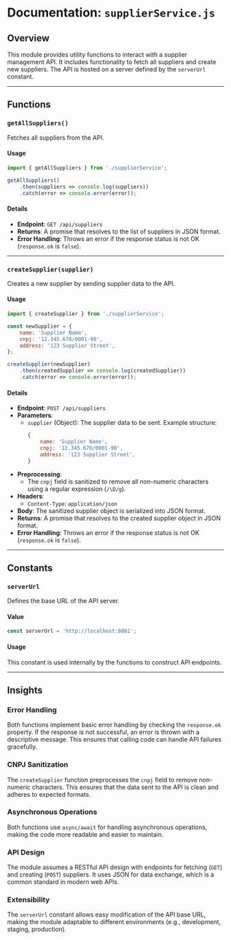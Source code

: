 # Documentation: `supplierService.js`

## Overview
This module provides utility functions to interact with a supplier management API. It includes functionality to fetch all suppliers and create new suppliers. The API is hosted on a server defined by the `serverUrl` constant.

---

## Functions

### `getAllSuppliers()`
Fetches all suppliers from the API.

#### **Usage**
```javascript
import { getAllSuppliers } from './supplierService';

getAllSuppliers()
    .then(suppliers => console.log(suppliers))
    .catch(error => console.error(error));
```

#### **Details**
- **Endpoint**: `GET /api/suppliers`
- **Returns**: A promise that resolves to the list of suppliers in JSON format.
- **Error Handling**: Throws an error if the response status is not OK (`response.ok` is `false`).

---

### `createSupplier(supplier)`
Creates a new supplier by sending supplier data to the API.

#### **Usage**
```javascript
import { createSupplier } from './supplierService';

const newSupplier = {
    name: 'Supplier Name',
    cnpj: '12.345.678/0001-90',
    address: '123 Supplier Street',
};

createSupplier(newSupplier)
    .then(createdSupplier => console.log(createdSupplier))
    .catch(error => console.error(error));
```

#### **Details**
- **Endpoint**: `POST /api/suppliers`
- **Parameters**:
  - `supplier` (Object): The supplier data to be sent. Example structure:
    ```javascript
    {
        name: 'Supplier Name',
        cnpj: '12.345.678/0001-90',
        address: '123 Supplier Street',
    }
    ```
- **Preprocessing**:
  - The `cnpj` field is sanitized to remove all non-numeric characters using a regular expression (`/\D/g`).
- **Headers**:
  - `Content-Type`: `application/json`
- **Body**: The sanitized supplier object is serialized into JSON format.
- **Returns**: A promise that resolves to the created supplier object in JSON format.
- **Error Handling**: Throws an error if the response status is not OK (`response.ok` is `false`).

---

## Constants

### `serverUrl`
Defines the base URL of the API server.

#### **Value**
```javascript
const serverUrl = 'http://localhost:8081';
```

#### **Usage**
This constant is used internally by the functions to construct API endpoints.

---

## Insights

### Error Handling
Both functions implement basic error handling by checking the `response.ok` property. If the response is not successful, an error is thrown with a descriptive message. This ensures that calling code can handle API failures gracefully.

### CNPJ Sanitization
The `createSupplier` function preprocesses the `cnpj` field to remove non-numeric characters. This ensures that the data sent to the API is clean and adheres to expected formats.

### Asynchronous Operations
Both functions use `async/await` for handling asynchronous operations, making the code more readable and easier to maintain.

### API Design
The module assumes a RESTful API design with endpoints for fetching (`GET`) and creating (`POST`) suppliers. It uses JSON for data exchange, which is a common standard in modern web APIs.

### Extensibility
The `serverUrl` constant allows easy modification of the API base URL, making the module adaptable to different environments (e.g., development, staging, production).
